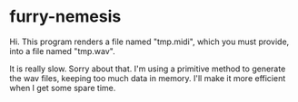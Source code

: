 furry-nemesis
=============

Hi.  This program renders a file named "tmp.midi", which you must provide,
into a file named "tmp.wav".

It is really slow.  Sorry about that.  I'm using a primitive method to
generate the wav files, keeping too much data in memory.  I'll make it
more efficient when I get some spare time.


